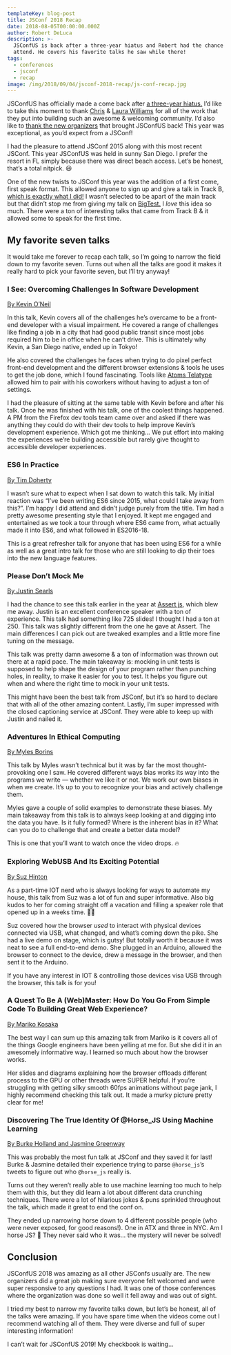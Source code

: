 ```yaml
---
templateKey: blog-post
title: JSConf 2018 Recap
date: 2018-08-05T00:00:00.000Z
author: Robert DeLuca
description: >-
  JSConfUS is back after a three-year hiatus and Robert had the chance to
  attend. He covers his favorite talks he saw while there!
tags:
  - conferences
  - jsconf
  - recap
image: /img/2018/09/04/jsconf-2018-recap/js-conf-recap.jpg
---
```


JSConfUS has officially made a come back after [a three-year
hiatus.](http://lastcall.jsconf.us/about.html) I’d like to take this
moment to thank [Chris](https://twitter.com/voodootikigod) & [Laura
Williams](https://twitter.com/lwilliams) for all of the work that they
put into building such an awesome & welcoming community. I’d also like
to [thank the new organizers](https://2018.jsconf.us/team/) that
brought JSConfUS back! This year was exceptional, as you’d expect from
a JSConf!

I had the pleasure to attend JSConf 2015 along with this most recent
JSConf. This year JSConfUS was held in sunny San Diego. I prefer the
resort in FL simply because there was direct beach access. Let’s be
honest, that’s a total nitpick. 😆

One of the new twists to JSConf this year was the addition of a first
come, first speak format. This allowed anyone to sign up and give a
talk in Track B, [which is exactly what I
did!](https://2018.jsconf.us/speakers/robert-deluca/) I wasn’t
selected to be apart of the main track but that didn’t stop me from
giving my talk on [BigTest.](https://bigtestjs.io)  I _love_ this idea
so much. There were a ton of interesting talks that came from Track B
& it allowed some to speak for the first time.

## My favorite seven talks

It would take me forever to recap each talk, so I’m going to narrow
the field down to my favorite seven. Turns out when all the talks are
good it makes it really hard to pick your favorite seven, but I’ll try
anyway!

### I See: Overcoming Challenges In Software Development
[By Kevin O’Neil](https://2018.jsconf.us/speakers/kevin-oneil/)

In this talk, Kevin covers all of the challenges he’s overcame to be a
front-end developer with a visual impairment. He covered a range of
challenges like finding a job in a city that had good public transit
since most jobs required him to be in office when he can’t drive. This
is ultimately why Kevin, a San Diego native, ended up in Tokyo!

He also covered the challenges he faces when trying to do pixel
perfect front-end development and the different browser extensions &
tools he uses to get the job done, which I found fascinating. Tools
like [Atoms Telatype](https://teletype.atom.io/) allowed him to pair
with his coworkers without having to adjust a ton of settings.

I had the pleasure of sitting at the same table with Kevin before and
after his talk. Once he was finished with his talk, one of the coolest
things happened. A PM from the Firefox dev tools team came over and
asked if there was anything they could do with their dev tools to help
improve Kevin’s development experience. Which got me thinking… We put
effort into making the experiences we’re building accessible but
rarely give thought to accessible developer experiences.

### ES6 In Practice
[By Tim Doherty](https://2018.jsconf.us/speakers/tim-doherty/)

I wasn’t sure what to expect when I sat down to watch this talk. My
initial reaction was “I’ve been writing ES6 since 2015, what could I
take away from this?”. I’m happy I did attend and didn’t judge purely
from the title. Tim had a pretty awesome presenting style that I
enjoyed. It kept me engaged and entertained as we took a tour through
where ES6 came from, what actually made it into ES6, and what followed
in ES2016-18.

This is a great refresher talk for anyone that has been using ES6 for
a while as well as a great intro talk for those who are still looking
to dip their toes into the new language features.

### Please Don’t Mock Me
[By Justin Searls](https://2018.jsconf.us/speakers/justin-searls/)

I had the chance to see this talk earlier in the year at [Assert
js](https://www.assertjs.com/schedule/), which blew me away. Justin is
an excellent conference speaker with a ton of experience. This talk
had something like 725 slides! I thought I had a ton at 250. This talk
was slightly different from the one he gave at Assert. The main
differences I can pick out are tweaked examples and a little more fine
tuning on the message.

This talk was pretty damn awesome & a ton of information was thrown
out there at a rapid pace. The main takeaway is: mocking in unit tests
is supposed to help shape the design of your program rather than
punching holes, in reality, to make it easier for you to test. It
helps you figure out when and where the right time to mock in your
unit tests.

This might have been the best talk from JSConf, but it’s so hard to
declare that with all of the other amazing content. Lastly, I’m super
impressed with the closed captioning service at JSConf. They were able
to keep up with Justin and nailed it.

### Adventures In Ethical Computing
[By Myles Borins](https://2018.jsconf.us/speakers/myles-borins/)

This talk by Myles wasn’t technical but it was by far the most
thought-provoking one I saw. He covered different ways bias works its
way into the programs we write — whether we like it or not. We work
our own biases in when we create. It’s up to you to recognize your
bias and actively challenge them.

Myles gave a couple of solid examples to demonstrate these biases. My
main takeaway from this talk is to always keep looking at and digging
into the data you have. Is it fully formed? Where is the inherent bias
in it? What can you do to challenge that and create a better data
model?

This is one that you’ll want to watch once the video drops. 🔥

### Exploring WebUSB And Its Exciting Potential
[By Suz Hinton](https://2018.jsconf.us/speakers/suz-hinton/)

As a part-time IOT nerd who is always looking for ways to automate my
house, this talk from Suz was a lot of fun and super informative. Also
big kudos to her for coming straight off a vacation and filling a
speaker role that opened up in a weeks time. 👏🏼

Suz covered how the browser _used_ to interact with physical devices
connected via USB, what changed, and what’s coming down the pike. She
had a live demo on stage, which is gutsy! But totally worth it because
it was neat to see a full end-to-end demo. She plugged in an Arduino,
allowed the browser to connect to the device,  drew a message in the
browser, and then sent it to the Arduino.

If you have any interest in IOT & controlling those devices visa USB
through the browser, this talk is for you!

### A Quest To Be A (Web)Master: How Do You Go From Simple Code To Building Great Web Experience?
[By Mariko Kosaka](https://2018.jsconf.us/speakers/mariko-kosaka/)

The best way I can sum up this amazing talk from Mariko is it covers
all of the things Google engineers have been yelling at me for. But
she did it in an awesomely informative way. I learned so much about
how the browser works.

Her slides and diagrams explaining how the browser offloads different
process to the GPU or other threads were SUPER helpful. If you’re
struggling with getting silky smooth 60fps animations without page
jank, I highly recommend checking this talk out. It made a murky
picture pretty clear for me!

### Discovering The True Identity Of @Horse_JS Using Machine Learning
[By Burke Holland and Jasmine Greenway](https://2018.jsconf.us/speakers/burke-holland-and-jasmine-greenway/)

This was probably the most fun talk at JSConf and they saved it for
last! Burke & Jasmine detailed their experience trying to parse
`@horse_js`’s tweets to figure out who `@horse_js` really is.

Turns out they weren’t really able to use machine learning too much to
help them with this, but they did learn a lot about different data
crunching techniques. There were a lot of hilarious jokes & puns
sprinkled throughout the talk, which made it great to end the conf
on.

They ended up narrowing horse down to 4 different possible people (who
were never exposed, for good reasons!). One in ATX and three in
NYC. Am I horse JS? 🤔 They never said who it was… the mystery will
never be solved!

## Conclusion

JSConfUS 2018 was amazing as all other JSConfs usually are. The new
organizers did a great job making sure everyone felt welcomed and were
super responsive to any questions I had. It was one of those
conferences where the organization was done so well it fell away and
was out of sight.

I tried my best to narrow my favorite talks down, but let’s be honest,
all of the talks were amazing. If you have spare time when the videos
come out I recommend watching all of them. They were diverse and full
of super interesting information!

I can’t wait for JSConfUS 2019! My checkbook is waiting…
